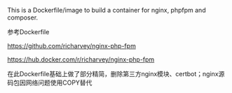 This is a Dockerfile/image to build a container for nginx, phpfpm and composer.

参考Dockerfile

https://github.com/richarvey/nginx-php-fpm

https://hub.docker.com/r/richarvey/nginx-php-fpm

在此Dockerfile基础上做了部分精简，删除第三方nginx模块、certbot；nginx源码包因网络问题使用COPY替代
